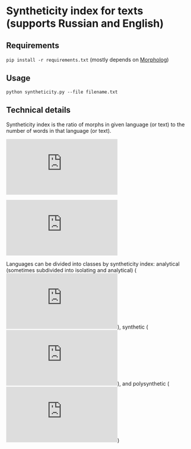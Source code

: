 # Syntheticity index for texts (supports Russian and English)

## Requirements
`pip install -r requirements.txt` (mostly depends on [Morpholog](https://github.com/constantin50/morpholog))

## Usage
`python syntheticity.py --file filename.txt`

## Technical details
Syntheticity index is the ratio of morphs in given language (or text) to the number of words in that language (or text).

![equation_index](https://latex.codecogs.com/gif.latex?S_i%20%3D%20%5Cfrac%7BM%7D%7BW%7D)

![equation_limits](https://latex.codecogs.com/gif.latex?S_i%20%5Cin%20%5B1%3B%20&plus;%5Cinfty%5D)

Languages can be divided into classes by syntheticity index: analytical (sometimes subdivided into isolating and analytical) (![equation_analytical](https://latex.codecogs.com/gif.latex?1%20%5Cleqslant%20S_i%20%5Cleqslant%202)), synthetic (![equation_synthetic](https://latex.codecogs.com/gif.latex?2%20%3C%20S_i%20%5Cleqslant%203)), and polysynthetic (![equation_polysynthetic](https://latex.codecogs.com/gif.latex?S_i%20%3E%203))